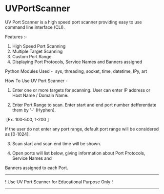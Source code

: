 # UVPortScanner
UV Port Scanner is a high speed port scanner providing easy to use command line interface (CLI).

Features :- 
1) High Speed Port Scanning
2) Multiple Target Scanning
3) Custom Port Range
4) Displaying Port Protocols, Service Names and Banners assigned

Python Modules Used - 
sys, threading, socket, time, datetime, IPy, art

How To Use UV Port Scanner -

1) Enter one or more targets for scanning. User can enter IP address or Host Name / Domain Name.

2) Enter Port Range to scan. Enter start and end port number defferentiate them by '-' (Hyphen). 

 [Ex. 100-500, 1-200 ]

If the user do not enter any port range, default port range will be considered as [0-1024].

3) Scan start and scan end time will be shown.

4) Open ports will list below, giving information about Port Protocols, Service Names and 

Banners assigned to each Port.

****************************************************************

! Use UV Port Scanner for Educational Purpose Only !

****************************************************************
